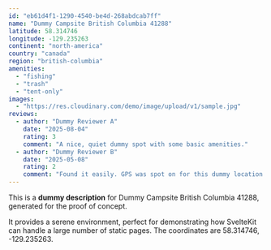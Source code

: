 ```yaml
---
id: "eb61d4f1-1290-4540-be4d-268abdcab7ff"
name: "Dummy Campsite British Columbia 41288"
latitude: 58.314746
longitude: -129.235263
continent: "north-america"
country: "canada"
region: "british-columbia"
amenities:
  - "fishing"
  - "trash"
  - "tent-only"
images:
  - "https://res.cloudinary.com/demo/image/upload/v1/sample.jpg"
reviews:
  - author: "Dummy Reviewer A"
    date: "2025-08-04"
    rating: 3
    comment: "A nice, quiet dummy spot with some basic amenities."
  - author: "Dummy Reviewer B"
    date: "2025-05-08"
    rating: 2
    comment: "Found it easily. GPS was spot on for this dummy location."
---
```


This is a **dummy description** for Dummy Campsite British Columbia 41288, generated for the proof of concept.

It provides a serene environment, perfect for demonstrating how SvelteKit can handle a large number of static pages. The coordinates are 58.314746, -129.235263.
